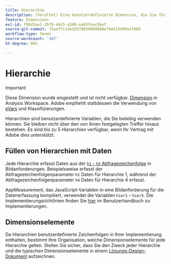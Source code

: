 ```yaml
---
title: Hierarchie
description: (Veraltet) Eine benutzerdefinierte Dimension, die Sie für die Berichterstellung verwenden können.
feature: Dimensions
exl-id: f9bd3ae1-3578-44c5-a540-ea93feac5bef
source-git-commit: 75ae77c1da1b578639609888e794e13d965ef669
workflow-type: tm+mt
source-wordcount: '167'
ht-degree: 86%

---
```


# Hierarchie

>[!IMPORTANT]
>
>Diese Dimension wurde eingestellt und ist nicht verfügbar. [Dimension](overview.md) in Analysis Workspace. Adobe empfiehlt stattdessen die Verwendung von [eVars](evar.md) und Klassifizierungen.

Hierarchien sind benutzerdefinierte Variablen, die Sie beliebig verwenden können. Sie bleiben nicht über den von ihnen festgelegten Treffer hinaus bestehen. Es sind bis zu 5 Hierarchien verfügbar, wenn Ihr Vertrag mit Adobe dies unterstützt.

## Füllen von Hierarchien mit Daten

Jede Hierarchie erfasst Daten aus der [`h1` - `h5` Abfragezeichenfolge](/help/implement/validate/query-parameters.md) in Bildanforderungen. Beispielsweise erfasst der Abfragezeichenfolgenparameter `h1` Daten für Hierarchie 1, während der Abfragezeichenfolgenparameter `h4` Daten für Hierarchie 4 erfasst.

AppMeasurement, das JavaScript-Variablen in eine Bildanforderung für die Datenerfassung kompiliert, verwendet die Variablen `hier1` – `hier5`. Die Implementierungsrichtlinien finden Sie [hier](/help/implement/vars/page-vars/hier.md) im Benutzerhandbuch zu Implementierungen.

## Dimensionselemente

Da Hierarchien benutzerdefinierte Zeichenfolgen in Ihrer Implementierung enthalten, bestimmt Ihre Organisation, welche Dimensionselemente für jede Hierarchie gelten. Stellen Sie sicher, dass Sie den Zweck jeder Hierarchie und die typischen Dimensionselemente in einem [Lösungs-Design-Dokument](/help/implement/prepare/solution-design.md) aufzeichnen.
